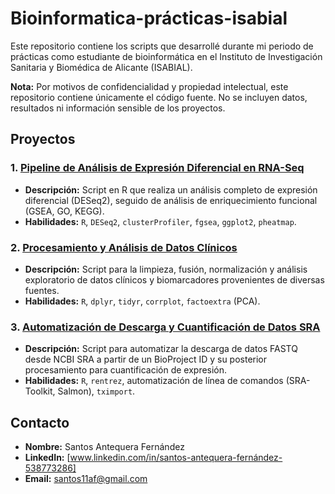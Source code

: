 # Bioinformatica-prácticas-isabial
Este repositorio contiene los scripts que desarrollé durante mi periodo de prácticas como estudiante de bioinformática en el Instituto de Investigación Sanitaria y Biomédica de Alicante (ISABIAL).

**Nota:** Por motivos de confidencialidad y propiedad intelectual, este repositorio contiene únicamente el código fuente. No se incluyen datos, resultados ni información sensible de los proyectos.

## Proyectos

### 1. [Pipeline de Análisis de Expresión Diferencial en RNA-Seq](./Análisis_Expresión_Diferencial_RNASeq)
* **Descripción:** Script en R que realiza un análisis completo de expresión diferencial (DESeq2), seguido de análisis de enriquecimiento funcional (GSEA, GO, KEGG).
* **Habilidades:** `R`, `DESeq2`, `clusterProfiler`, `fgsea`, `ggplot2`, `pheatmap`.

### 2. [Procesamiento y Análisis de Datos Clínicos](./Procesamiento_Datos_Clínicos)
* **Descripción:** Script para la limpieza, fusión, normalización y análisis exploratorio de datos clínicos y biomarcadores provenientes de diversas fuentes.
* **Habilidades:** `R`, `dplyr`, `tidyr`, `corrplot`, `factoextra` (PCA).

### 3. [Automatización de Descarga y Cuantificación de Datos SRA](./Automatización_Descarga_SRA)
* **Descripción:** Script para automatizar la descarga de datos FASTQ desde NCBI SRA a partir de un BioProject ID y su posterior procesamiento para cuantificación de expresión.
* **Habilidades:** `R`, `rentrez`, automatización de línea de comandos (SRA-Toolkit, Salmon), `tximport`.

## Contacto
* **Nombre:** Santos Antequera Fernández
* **LinkedIn:** [www.linkedin.com/in/santos-antequera-fernández-538773286]
* **Email:** santos11af@gmail.com
